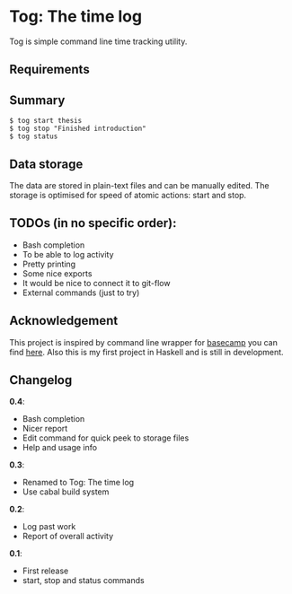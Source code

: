 # Tog: The time log

Tog is simple command line time tracking utility. 

## Requirements


## Summary

```
$ tog start thesis
$ tog stop "Finished introduction"
$ tog status
```

## Data storage
The data are stored in plain-text files and can be manually edited. The storage is optimised for speed of atomic actions: start and stop.

## TODOs (in no specific order):
  - Bash completion
  - To be able to log activity
  - Pretty printing 
  - Some nice exports
  - It would be nice to connect it to git-flow
  - External commands (just to try)

## Acknowledgement
This project is inspired by command line wrapper for [basecamp][basecamp-link] you can find [here][basecamper-link]. Also this is my first project in Haskell and is still in development.

[basecamp-link]: http://basecamphq.com/
[basecamper-link]: https://github.com/klondike/basecamper

## Changelog

**0.4**:

  - Bash completion
  - Nicer report
  - Edit command for quick peek to storage files
  - Help and usage info

**0.3**:

  - Renamed to Tog: The time log
  - Use cabal build system

**0.2**:

  - Log past work
  - Report of overall activity

**0.1**:

  - First release
  - start, stop and status commands
